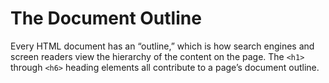 # The Document Outline

Every HTML document has an “outline,” which is how search engines and screen readers view the hierarchy of the content on the page. 
The `<h1>` through `<h6>` heading elements all contribute to a page’s document outline. 